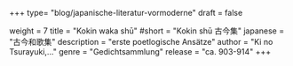 +++
type= "blog/japanische-literatur-vormoderne"
draft = false

weight = 7
title = "Kokin waka shū"
#short = "Kokin shū 古今集"
japanese = "古今和歌集"
description = "erste poetlogische Ansätze"
author = "Ki no Tsurayuki,..."
genre = "Gedichtsammlung"
release = "ca. 903-914"
+++

